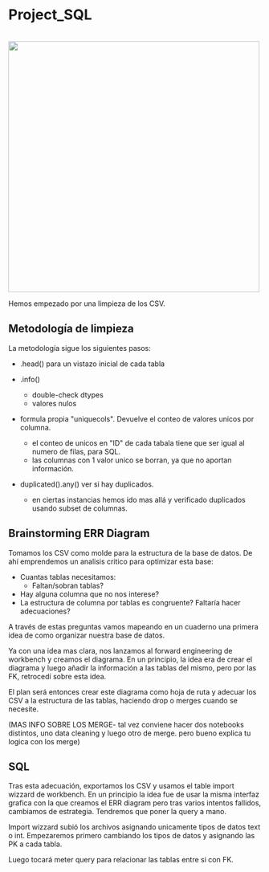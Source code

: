 # Project_SQL


&emsp;&emsp;&emsp;&emsp;&emsp;&emsp;&emsp;<img src="https://github.com/Anton-Utray/SQL_DataBase/blob/main/IMAGES/so-sad.jpg" width="500" height="500">

Hemos empezado por una limpieza de los CSV. 

## Metodología de limpieza

La metodología sigue los siguientes pasos:

 - .head() para un vistazo inicial de cada tabla
 - .info() 
    - double-check dtypes
    - valores nulos
- formula propia "uniquecols". Devuelve el conteo de valores unicos por columna.
   - el conteo de unicos en "ID" de cada tabala tiene que ser igual al numero de filas, para SQL.
   - las columnas con 1 valor unico se borran, ya que no aportan información.

- duplicated().any() ver si hay duplicados. 
   - en ciertas instancias hemos ido mas allá y verificado duplicados usando subset de columnas. 

## Brainstorming ERR Diagram

Tomamos los CSV como molde para la estructura de la base de datos. De ahí emprendemos un analisis critico para optimizar esta base:

- Cuantas tablas necesitamos:
  - Faltan/sobran tablas?    
- Hay alguna columna que no nos interese? 
- La estructura de columna por tablas es congruente? Faltaría hacer adecuaciones?

A través de estas preguntas vamos mapeando en un cuaderno una primera idea de como organizar nuestra base de datos. 

Ya con una idea mas clara, nos lanzamos al forward engineering de workbench y creamos el diagrama. En un principio, la idea era de crear el diagrama y luego añadir la información a las tablas del mismo, pero por las FK, retrocedí sobre esta idea. 

El plan será entonces crear este diagrama como hoja de ruta y adecuar los CSV a la estructura de las tablas, haciendo drop o merges cuando se necesite. 

(MAS INFO SOBRE LOS MERGE- tal vez conviene hacer dos notebooks distintos, uno data cleaning y luego otro de merge. pero bueno explica tu logica con los merge)

## SQL 

Tras esta adecuación, exportamos los CSV y usamos el table import wizzard de workbench. En un principio la idea fue de usar la misma interfaz grafica con la que creamos el ERR diagram pero tras varios intentos fallidos, cambiamos de estrategia. Tendremos que poner la query a mano. 

Import wizzard subió los archivos asignando unicamente tipos de datos text o int. Empezaremos primero cambiando los tipos de datos y asignando las PK a cada tabla. 

Luego tocará meter query para relacionar las tablas entre si con FK.


